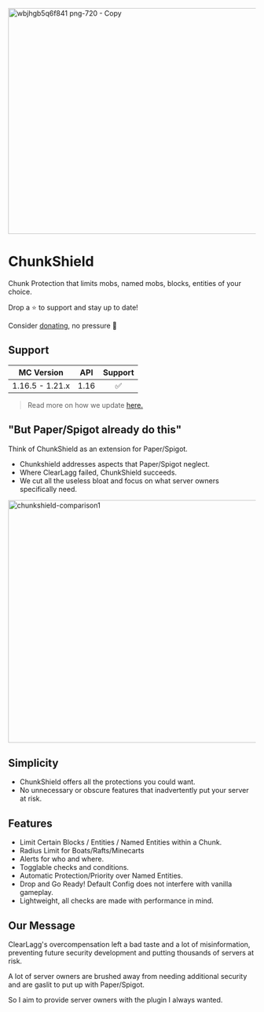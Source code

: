 <img width="1280" height="460" alt="wbjhgb5q6f841 png-720 - Copy" src="https://github.com/user-attachments/assets/fd6a383f-5a11-4607-9a13-ac2552d2c683" />

# ChunkShield
Chunk Protection that limits mobs, named mobs, blocks, entities of your choice.

Drop a ⭐ to support and stay up to date!

Consider [donating](https://ko-fi.com/jammerz), no pressure 🩷

## Support
| MC Version    | API  | Support |
| :---------:   | :-:  | :-----: |
| 1.16.5 - 1.21.x | 1.16 |  ✅ |
> Read more on how we update [here.](https://github.com/eh-K/Spigoty/blob/main/API/Codebase%20Unification.md)

## "But Paper/Spigot already do this"
Think of ChunkShield as an extension for Paper/Spigot. 
- Chunkshield addresses aspects that Paper/Spigot neglect.
- Where ClearLagg failed, ChunkShield succeeds.
- We cut all the useless bloat and focus on what server owners specifically need.

<img width="561" height="494" alt="chunkshield-comparison1" src="https://github.com/user-attachments/assets/72fc16c2-ea01-48c3-b641-1ead17b16402" />

## Simplicity
- ChunkShield offers all the protections you could want.
- No unnecessary or obscure features that inadvertently put your server at risk.

## Features
- Limit Certain Blocks / Entities / Named Entities within a Chunk.
- Radius Limit for Boats/Rafts/Minecarts
- Alerts for who and where.
- Togglable checks and conditions.
- Automatic Protection/Priority over Named Entities.
- Drop and Go Ready! Default Config does not interfere with vanilla gameplay.
- Lightweight, all checks are made with performance in mind.

## Our Message
ClearLagg's overcompensation left a bad taste and a lot of misinformation, preventing future security development and putting thousands of servers at risk.

A lot of server owners are brushed away from needing additional security and are gaslit to put up with Paper/Spigot.

So I aim to provide server owners with the plugin I always wanted.

